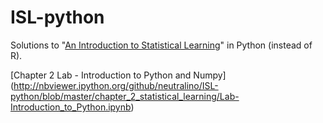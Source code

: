 # ISL-python
Solutions to "[An Introduction to Statistical Learning](http://www.statlearning.com)" in Python (instead of R).

[Chapter 2 Lab - Introduction to Python and Numpy]
(http://nbviewer.ipython.org/github/neutralino/ISL-python/blob/master/chapter_2_statistical_learning/Lab-Introduction_to_Python.ipynb)